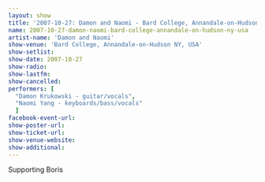```yaml
---
layout: show
title: '2007-10-27: Damon and Naomi - Bard College, Annandale-on-Hudson NY, USA'
name: 2007-10-27-damon-naomi-bard-college-annandale-on-hudson-ny-usa
artist-name: 'Damon and Naomi'
show-venue: 'Bard College, Annandale-on-Hudson NY, USA'
show-setlist: 
show-date: 2007-10-27
show-radio: 
show-lastfm: 
show-cancelled: 
performers: [
  "Damon Krukowski - guitar/vocals",
  "Naomi Yang - keyboards/bass/vocals"
  ]
facebook-event-url: 
show-poster-url: 
show-ticket-url: 
show-venue-website: 
show-additional: 
---
```


Supporting Boris